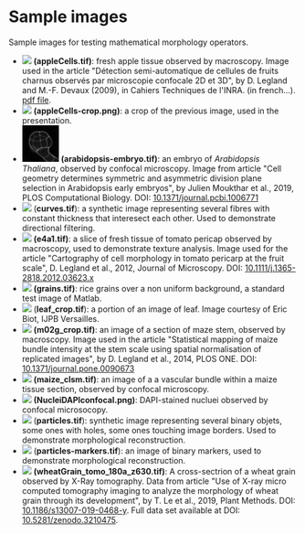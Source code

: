 # Sample images

Sample images for testing mathematical morphology operators.

* [<img src="webImg/appleCells.png">](appleCells.tif) **(appleCells.tif)**: fresh apple tissue observed by macroscopy. Image used in the article "Détection semi-automatique de cellules de fruits charnus observés par microscopie confocale 2D et 3D", by D. Legland and M.-F. Devaux (2009), in Cahiers Techniques de l'INRA. (in french...). [pdf file](https://www6.inrae.fr/cahier_des_techniques/content/download/3256/31685/version/1/file/07_Legland_imag.pdf).
* [<img src="webImg/appleCells-crop.png">](appleCells-crop.tif) **(appleCells-crop.png)**: a crop of the previous image, used in the presentation.
* [<img src="webImg/arabidopsis-embryo.png">](arabidopsis-embryo.png) **(arabidopsis-embryo.tif)**: an embryo of *Arabidopsis Thaliana*, observed by confocal microscopy. Image from article "Cell geometry determines symmetric and asymmetric division plane selection in Arabidopsis early embryos", by Julien Moukthar et al., 2019, PLOS Computational Biology. DOI: [10.1371/journal.pcbi.1006771](https://doi.org/10.1371/journal.pcbi.1006771)
* [<img src="webImg/curves.png">](curves.tif) (**curves.tif**): a synthetic image representing several fibres with constant thickness that interesect each other. Used to demonstrate directional filtering.
* [<img src="webImg/e4a1.png">](e4a1.tif) **(e4a1.tif)**: a slice of fresh tissue of tomato pericap observed by macroscopy, used to demonstrate texture analysis. Image used for the article "Cartography of cell morphology in tomato pericarp at the fruit scale", D. Legland et al., 2012, Journal of Microscopy. DOI: [10.1111/j.1365-2818.2012.03623.x](https://doi.org/10.1111/j.1365-2818.2012.03623.x)
* [<img src="webImg/grains.png">](grains.tif) **(grains.tif)**: rice grains over a non uniform background, a standard test image of Matlab.
* [<img src="webImg/leaf_crop.png">](leaf_crop.tif) (**leaf_crop.tif**): a portion of an image of leaf. Image courtesy of Eric Biot, IJPB Versailles.
* [<img src="webImg/m02g_crop.png">](m02g_crop.tif) **(m02g_crop.tif)**: an image of a section of maze stem, observed by macroscopy. Image used in the article "Statistical mapping of maize bundle intensity at the stem scale using spatial normalisation of replicated images", by D. Legland et al., 2014, PLOS ONE. DOI: [10.1371/journal.pone.0090673](https://doi.org/10.1371/journal.pone.0090673)
* [<img src="webImg/maize_clsm.png">](maize_clsm.tif) **(maize_clsm.tif)**: an image of a a vascular bundle within a maize tissue section, observed by confocal microscopy.
* [<img src="webImg/NucleiDAPIconfocal.png">](NucleiDAPIconfocal.png) **(NucleiDAPIconfocal.png)**: DAPI-stained nucluei observed by confocal microsocopy.
* [<img src="webImg/particles.png">](particles.tif) (**particles.tif**): synthetic image representing several binary objets, some ones with holes, some ones touching image borders. Used to demonstrate morphological reconstruction.
* [<img src="webImg/particles-markers.png">](particles-markers.tif) (**particles-markers.tif**): an image of binary markers, used to demonstrate morphological reconstruction.
* [<img src="webImg/wheatGrain_tomo_180a_z630.png">](wheatGrain_tomo_180a_z630.tif) **(wheatGrain_tomo_180a_z630.tif)**: A cross-sectrion of a wheat grain observed by X-Ray tomography. Data from article "Use of X-ray micro computed tomography imaging to analyze the morphology of wheat grain through its development", by T. Le et al., 2019, Plant Methods. DOI: [10.1186/s13007-019-0468-y](https://doi.org/10.1186/s13007-019-0468-y). Full data set available at DOI: [10.5281/zenodo.3210475](https://doi.org/10.5281/zenodo.3210475).



